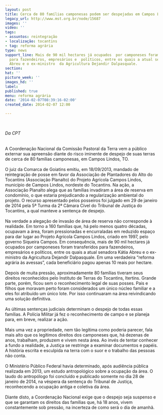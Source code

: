 ```yaml
---
layout: post
title: Cerca de 80 famílias camponesas podem ser despejadas em Campos Lindos (TO)
legacy_url: http://www.mst.org.br/node/15687
images: ''
video: ''
tags:
- assuntos: reintegração
- localização: tocantins
- tag: reforma agrária
type: news
support_line: Mais de 90 mil hectares já ocupados  por camponeses foram transferidos
  para fazendeiros, empresários e  políticos, entre os quais a atual senadora Kátia
  Abreu e o ex-ministro  da Agricultura Dejandir Dalpasquale.
section: 
hat: ''
picture_week: ''
images_hd: ''
label: 
published: true
menu: reforma agrária
date: '2014-02-07T08:39:16-02:00'
created_date: 2014-02-07 12:00

---
```

<p><br>&nbsp;<br><em>Da CPT<br></em><br><br>A Coordenação Nacional da Comissão Pastoral da Terra vem a público externar sua apreensão diante do risco iminente de despejo de suas terras de cerca de 80 famílias camponesas, em Campos Lindos, TO.<br><br>O juiz da Comarca de Goiatins emitiu, em 18/09/2013, mandado de reintegração de posse em favor da Associação de Plantadores do Alto do Tocantins (Associação Planalto) do Projeto Agrícola Campos Lindos, município de Campos Lindos, nordeste do Tocantins. Na ação, a Associação Planalto alega que as famílias invadiram a área de reserva em condomínio, o que estaria prejudicando a regularização ambiental do projeto. O recurso apresentado pelos posseiros foi julgado em 29 de janeiro de 2014 pela 5ª Turma da 2ª Câmara Cível do Tribunal de Justiça do Tocantins, a qual manteve a sentença de despejo.<br><br>Na verdade a alegação de invasão de área de reserva não corresponde à realidade. Em torno a 160 famílias que, há pelo menos quatro décadas, ocupavam a área, foram pressionadas e encurraladas em reduzido espaço para dar lugar ao Projeto Agrícola Campos Lindos, criado em 1997, pelo governo Siqueira Campos. Em consequência, mais de 90 mil hectares já ocupados por camponeses foram transferidos para fazendeiros, empresários e políticos, entre os quais a atual senadora Kátia Abreu e o ex-ministro da Agricultura Dejandir Dalpasquale. Em uma verdadeira “reforma agrária às avessas”, cada beneficiário pagou apenas 10 reais por hectare.<br><br>Depois de muita pressão, aproximadamente 80 famílias tiveram seus direitos reconhecidos pelo Instituto de Terras do Tocantins, Itertins. Grande parte, porém, ficou sem o reconhecimento legal de suas posses. Pais e filhos que moravam perto foram considerados um único núcleo familiar e a eles foi atribuído um único lote. Por isso continuaram na área reivindicando uma solução definitiva.<br><br>As últimas sentenças judiciais determinam o despejo de todas essas famílias. A Polícia Militar já fez o reconhecimento de campo e se planeja para, em breve, realizar a ação.<br><br>Mais uma vez a propriedade, nem tão legítima como poderia parecer, fala mais alto que os legítimos direitos dos camponeses que, há dezenas de anos, trabalham, produzem e vivem nesta área. Ao invés de tentar conhecer a fundo a realidade, a Justiça se restringe a examinar documentos e papéis. A história escrita e esculpida na terra com o suor e o trabalho das pessoas não conta.<br><br>O Ministério Público Federal havia determinado, após audiência pública realizada em 2013, um estudo antropológico sobre a ocupação da área. O laudo do antropólogo foi concluído e publicado somente no dia 28 de janeiro de 2014, na véspera da sentença do Tribunal de Justiça, reconhecendo a ocupação antiga e coletiva da área.<br><br>Diante disto, a Coordenação Nacional exige que o despejo seja suspenso e que se garantam os direitos das famílias que, há 18 anos, vivem constantemente sob pressão, na incerteza de como será o dia de amanhã. </p><p>&nbsp;</p>
